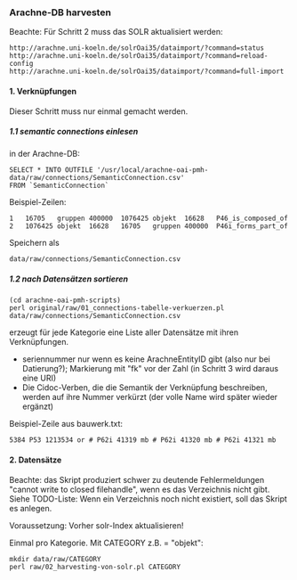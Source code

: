 
### Arachne-DB harvesten

Beachte: Für Schritt 2 muss das SOLR aktualisiert werden:

```
http://arachne.uni-koeln.de/solrOai35/dataimport/?command=status
http://arachne.uni-koeln.de/solrOai35/dataimport/?command=reload-config
http://arachne.uni-koeln.de/solrOai35/dataimport/?command=full-import
```

#### 1. Verknüpfungen

Dieser Schritt muss nur einmal gemacht werden.

##### 1.1 semantic connections einlesen

in der Arachne-DB:

```
SELECT * INTO OUTFILE '/usr/local/arachne-oai-pmh-data/raw/connections/SemanticConnection.csv'
FROM `SemanticConnection`
```

Beispiel-Zeilen:
```
1	16705	gruppen	400000	1076425	objekt	16628	P46_is_composed_of	
2	1076425	objekt	16628	16705	gruppen	400000	P46i_forms_part_of	
```

Speichern als
```
data/raw/connections/SemanticConnection.csv
```

##### 1.2 nach Datensätzen sortieren

```
(cd arachne-oai-pmh-scripts)
perl original/raw/01_connections-tabelle-verkuerzen.pl data/raw/connections/SemanticConnection.csv
```

erzeugt für jede Kategorie eine Liste aller Datensätze mit ihren Verknüpfungen.
* seriennummer nur wenn es keine ArachneEntityID gibt (also nur bei Datierung?); Markierung mit "fk" vor der Zahl (in Schritt 3 wird daraus eine URI)
* Die Cidoc-Verben, die die Semantik der Verknüpfung beschreiben, werden auf ihre Nummer verkürzt (der volle Name wird später wieder ergänzt)

Beispiel-Zeile aus bauwerk.txt:
```
5384 P53 1213534 or # P62i 41319 mb # P62i 41320 mb # P62i 41321 mb
```


#### 2. Datensätze

Beachte: das Skript produziert schwer zu deutende Fehlermeldungen "cannot write to closed filehandle", wenn es das Verzeichnis nicht gibt. Siehe TODO-Liste: Wenn ein Verzeichnis noch nicht existiert, soll das Skript es anlegen.

Voraussetzung: Vorher solr-Index aktualisieren!

Einmal pro Kategorie. Mit CATEGORY z.B. = "objekt":
```
mkdir data/raw/CATEGORY
perl raw/02_harvesting-von-solr.pl CATEGORY
```
